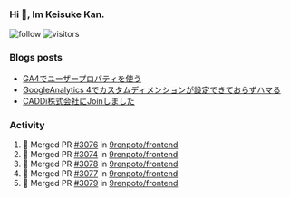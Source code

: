 ### Hi 👋, Im Keisuke Kan.

<!--
**9renpoto/9renpoto** is a ✨ _special_ ✨ repository because its `README.md` (this file) appears on your GitHub profile.

Here are some ideas to get you started:

- 🔭 I’m currently working on ...
- 🌱 I’m currently learning ...
- 👯 I’m looking to collaborate on ...
- 🤔 I’m looking for help with ...
- 💬 Ask me about ...
- 📫 How to reach me: ...
- 😄 Pronouns: ...
- ⚡ Fun fact: ...
-->

![follow](https://img.shields.io/github/followers/9renpoto?label=Follow&style=social)
![visitors](https://komarev.com/ghpvc/?username=9renpoto&label=Profile%20views&color=0e75b6&style=flat)

### Blogs posts

<!-- BLOG-POST-LIST:START -->
- [GA4でユーザープロパティを使う](https://9renpoto.dev/2021/02/21/google-analytics-4-user-properties/)
- [GoogleAnalytics 4でカスタムディメンションが設定できておらずハマる](https://9renpoto.dev/2021/02/13/google-analytics-4/)
- [CADDi株式会社にJoinしました](https://9renpoto.dev/2020/12/05/join/)
<!-- BLOG-POST-LIST:END -->

### Activity

<!--START_SECTION:activity-->
1. 🎉 Merged PR [#3076](https://github.com/9renpoto/frontend/pull/3076) in [9renpoto/frontend](https://github.com/9renpoto/frontend)
2. 🎉 Merged PR [#3074](https://github.com/9renpoto/frontend/pull/3074) in [9renpoto/frontend](https://github.com/9renpoto/frontend)
3. 🎉 Merged PR [#3078](https://github.com/9renpoto/frontend/pull/3078) in [9renpoto/frontend](https://github.com/9renpoto/frontend)
4. 🎉 Merged PR [#3077](https://github.com/9renpoto/frontend/pull/3077) in [9renpoto/frontend](https://github.com/9renpoto/frontend)
5. 🎉 Merged PR [#3079](https://github.com/9renpoto/frontend/pull/3079) in [9renpoto/frontend](https://github.com/9renpoto/frontend)
<!--END_SECTION:activity-->

<!--START_SECTION:waka-->
<!--END_SECTION:waka-->